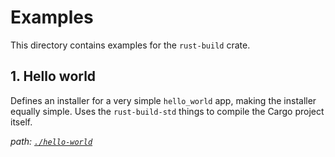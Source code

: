 # Examples
This directory contains examples for the `rust-build` crate.

## 1. Hello world
Defines an installer for a very simple `hello_world` app, making the installer equally simple. Uses the `rust-build-std` things to compile the Cargo project itself.

_path: [`./hello-world`](./hello-world)_

